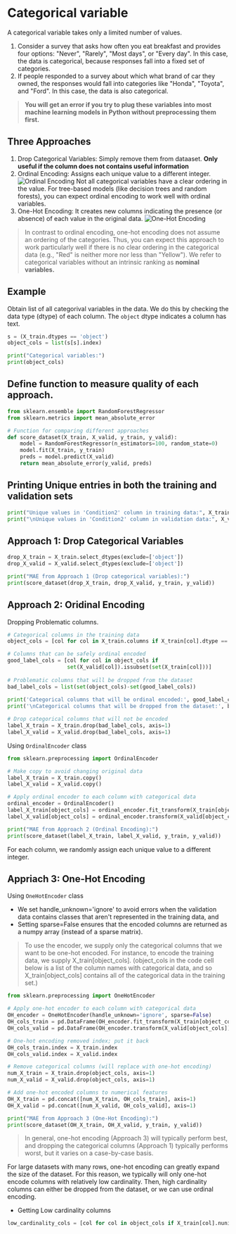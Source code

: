 # Categorical variable
A categorical variable takes only a limited number of values.
1. Consider a survey that asks how often you eat breakfast and provides four options: "Never", "Rarely", "Most days", or "Every day". In this case, the data is categorical, because responses fall into a fixed set of categories.
2. If people responded to a survey about which what brand of car they owned, the responses would fall into categories like "Honda", "Toyota", and "Ford". In this case, the data is also categorical.

> **You will get an error if you try to plug these variables into most machine learning models in Python without preprocessing them first.**

## Three Approaches
1. Drop Categorical Variables: Simply remove them from dataaset. **Only useful if the column does not contains useful information**
2. Ordinal Encoding: Assigns each unique value to a different integer. ![Ordinal Encoding](https://i.imgur.com/tEogUAr.png)
Not all categorical variables have a clear ordering in the value. For tree-based models (like decision trees and random forests), you can expect ordinal encoding to work well with ordinal variables.
3. One-Hot Encoding: It creates new columns indicating the presence (or absence) of each value in the original data. ![One-Hot Encoding](https://i.imgur.com/TW5m0aJ.png)
> In contrast to ordinal encoding, one-hot encoding does not assume an ordering of the categories. Thus, you can expect this approach to work particularly well if there is no clear ordering in the categorical data (e.g., "Red" is neither more nor less than "Yellow"). We refer to categorical variables without an intrinsic ranking as **nominal variables.**

## Example
Obtain list of all categorival variables in the data. We do this by checking the data type (dtype) of each column. The `object` dtype indicates a column has text.
```python
s = (X_train.dtypes == 'object')
object_cols = list(s[s].index)

print("Categorical variables:")
print(object_cols)
```

## Define function to measure quality of each approach.
```python
from sklearn.ensemble import RandomForestRegressor
from sklearn.metrics import mean_absolute_error

# Function for comparing different approaches
def score_dataset(X_train, X_valid, y_train, y_valid):
    model = RandomForestRegressor(n_estimators=100, random_state=0)
    model.fit(X_train, y_train)
    preds = model.predict(X_valid)
    return mean_absolute_error(y_valid, preds)
```
## Printing Unique entries in both the training and validation sets
```python
print("Unique values in 'Condition2' column in training data:", X_train['Condition2'].unique())
print("\nUnique values in 'Condition2' column in validation data:", X_valid['Condition2'].unique())
```
## Approach 1: Drop Categorical Variables
```python
drop_X_train = X_train.select_dtypes(exclude=['object'])
drop_X_valid = X_valid.select_dtypes(exclude=['object'])

print("MAE from Approach 1 (Drop categorical variables):")
print(score_dataset(drop_X_train, drop_X_valid, y_train, y_valid))
```

## Approach 2: Oridinal Encoding

Dropping Problematic columns.

```python
# Categorical columns in the training data
object_cols = [col for col in X_train.columns if X_train[col].dtype == "object"]

# Columns that can be safely ordinal encoded
good_label_cols = [col for col in object_cols if 
                   set(X_valid[col]).issubset(set(X_train[col]))]
        
# Problematic columns that will be dropped from the dataset
bad_label_cols = list(set(object_cols)-set(good_label_cols))
        
print('Categorical columns that will be ordinal encoded:', good_label_cols)
print('\nCategorical columns that will be dropped from the dataset:', bad_label_cols)

# Drop categorical columns that will not be encoded
label_X_train = X_train.drop(bad_label_cols, axis=1)
label_X_valid = X_valid.drop(bad_label_cols, axis=1)
```

Using `OrdinalEncoder` class

```python
from sklearn.preprocessing import OrdinalEncoder

# Make copy to avoid changing original data 
label_X_train = X_train.copy()
label_X_valid = X_valid.copy()

# Apply ordinal encoder to each column with categorical data
ordinal_encoder = OrdinalEncoder()
label_X_train[object_cols] = ordinal_encoder.fit_transform(X_train[object_cols])
label_X_valid[object_cols] = ordinal_encoder.transform(X_valid[object_cols])

print("MAE from Approach 2 (Ordinal Encoding):") 
print(score_dataset(label_X_train, label_X_valid, y_train, y_valid))
```

For each column, we randomly assign each unique value to a different integer.

## Appriach 3: One-Hot Encoding
Using `OneHotEncoder` class
- We set handle_unknown='ignore' to avoid errors when the validation data contains classes that aren't represented in the training data, and
- Setting sparse=False ensures that the encoded columns are returned as a numpy array (instead of a sparse matrix).
> To use the encoder, we supply only the categorical columns that we want to be one-hot encoded. For instance, to encode the training data, we supply X_train[object_cols]. (object_cols in the code cell below is a list of the column names with categorical data, and so X_train[object_cols] contains all of the categorical data in the training set.)
```python
from sklearn.preprocessing import OneHotEncoder

# Apply one-hot encoder to each column with categorical data
OH_encoder = OneHotEncoder(handle_unknown='ignore', sparse=False)
OH_cols_train = pd.DataFrame(OH_encoder.fit_transform(X_train[object_cols]))
OH_cols_valid = pd.DataFrame(OH_encoder.transform(X_valid[object_cols]))

# One-hot encoding removed index; put it back
OH_cols_train.index = X_train.index
OH_cols_valid.index = X_valid.index

# Remove categorical columns (will replace with one-hot encoding)
num_X_train = X_train.drop(object_cols, axis=1)
num_X_valid = X_valid.drop(object_cols, axis=1)

# Add one-hot encoded columns to numerical features
OH_X_train = pd.concat([num_X_train, OH_cols_train], axis=1)
OH_X_valid = pd.concat([num_X_valid, OH_cols_valid], axis=1)

print("MAE from Approach 3 (One-Hot Encoding):") 
print(score_dataset(OH_X_train, OH_X_valid, y_train, y_valid))
```
> In general, one-hot encoding (Approach 3) will typically perform best, and dropping the categorical columns (Approach 1) typically performs worst, but it varies on a case-by-case basis.

For large datasets with many rows, one-hot encoding can greatly expand the size of the dataset. For this reason, we typically will only one-hot encode columns with relatively low cardinality. Then, high cardinality columns can either be dropped from the dataset, or we can use ordinal encoding.

- Getting Low cardinality columns
```python
low_cardinality_cols = [col for col in object_cols if X_train[col].nunique() < 10]
```
